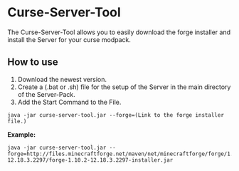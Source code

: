 # Curse-Server-Tool
The Curse-Server-Tool allows you to easily download the forge installer and install the Server for your curse modpack.

## How to use
1. Download the newest version.
2. Create a (.bat or .sh) file for the setup of the Server in the main directory of the Server-Pack.
3. Add the Start Command to the File.
```
java -jar curse-server-tool.jar --forge=(Link to the forge installer file.)
```

**Example:**
```
java -jar curse-server-tool.jar --forge=http://files.minecraftforge.net/maven/net/minecraftforge/forge/1.10.2-12.18.3.2297/forge-1.10.2-12.18.3.2297-installer.jar
```
